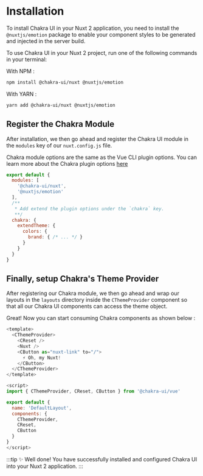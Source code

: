 # Installation

To install Chakra UI in your Nuxt 2 application, you need to install the `@nuxtjs/emotion` package to enable your component styles to be generated and injected in the server build.

To use Chakra UI in your Nuxt 2 project, run one of the following commands in your terminal:

With NPM :

```bash
npm install @chakra-ui/nuxt @nuxtjs/emotion
```

With YARN :

```bash
yarn add @chakra-ui/nuxt @nuxtjs/emotion
```

## Register the Chakra Module

After installation, we then go ahead and register the Chakra UI module in the `modules` key of our `nuxt.config.js` file.

Chakra module options are the same as the Vue CLI plugin options. You can learn more about the Chakra plugin options [here](https://vue.chakra-ui.com/plugin-options)

```js
export default {
  modules: [
    '@chakra-ui/nuxt',
    '@nuxtjs/emotion'
  ],
  /**
   * Add extend the plugin options under the `chakra` key.
   **/
  chakra: {
    extendTheme: {
      colors: {
        brand: { /* ... */ }
      }
    }
  }
}
```

## Finally, setup Chakra's Theme Provider

After registering our Chakra module, we then go ahead and wrap our layouts in the `layouts` directory inside the `CThemeProvider` component so that all our Chakra UI components can access the theme object.

Great! Now you can start consuming Chakra components as shown below :

```js
<template>
  <CThemeProvider>
    <CReset />
    <Nuxt />
    <CButton as="nuxt-link" to="/">
      ⚡️ Oh, my Nuxt!
    </CButton>
  </CThemeProvider>
</template>

<script>
import { CThemeProvider, CReset, CButton } from '@chakra-ui/vue'

export default {
  name: 'DefaultLayout',
  components: {
    CThemeProvider,
    CReset,
    CButton
  }
}
</script>
```

:::tip
:sparkles: Well done! You have successfully installed and configured Chakra UI into your Nuxt 2 application.
:::
